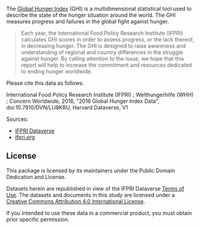 The [Global Hunger Index](http://ifpri.org) (GHI) is a multidimensional statistical tool used to describe the state of the hunger situation around the world. The GHI measures progress and failures in the global fight against hunger.

> Each year, the International Food Policy Research Institute (IFPRI) calculates GHI scores in order to assess progress, or the lack thereof, in decreasing hunger. The GHI is designed to raise awareness and understanding of regional and country differences in the struggle against hunger. By calling attention to the issue, we hope that this report will help to increase the commitment and resources dedicated to ending hunger worldwide.

Please cite this data as follows:

International Food Policy Research Institute (IFPRI) ; Welthungerhilfe (WHH) ; Concern Worldwide, 2016, "2016 Global Hunger Index Data", doi:10.7910/DVN/LU8KRU, Harvard Dataverse, V1

Sources:

- [IFPRI Dataverse](https://dataverse.harvard.edu/dataset.xhtml?persistentId=doi:10.7910/DVN/LU8KRU)
- [ifpri.org](http://www.ifpri.org/topic/global-hunger-index)

## License

This package is licensed by its maintainers under the Public Domain Dedication and License.

Datasets herein are republished in view of the IFPRI Dataverse [Terms of Use](https://dataverse.harvard.edu/dataset.xhtml?persistentId=doi:10.7910/DVN/LU8KRU#datasetForm:tabView:termsTab). The datasets and documents in this study are licensed under a [Creative Commons Attribution 4.0 International License](http://creativecommons.org/licenses/by/4.0/).

If you intended to use these data in a commercial product, you must obtain prior specific permission.
